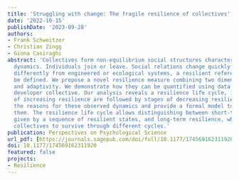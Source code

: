 ```yaml
---
title: 'Struggling with change: The fragile resilience of collectives'
date: '2022-10-15'
publishDate: '2023-09-28'
authors:
- Frank Schweitzer
- Christian Zingg
- Giona Casiraghi
abstract: 'Collectives form non-equilibrium social structures characterised by a volatile
  dynamics. Individuals join or leave. Social relations change quickly. Therefore,
  differently from engineered or ecological systems, a resilient reference state cannot
  be defined. We propose a novel resilience measure combining two dimensions: robustness
  and adaptivity. We demonstrate how they can be quantified using data from a software
  developer collective. Our analysis reveals a resilience life cycle, i.e., stages
  of increasing resilience are followed by stages of decreasing resilience. We explain
  the reasons for these observed dynamics and provide a formal model to reproduce
  them. The resilience life cycle allows distinguishing between short-term resilience,
  given by a sequence of resilient states, and long-term resilience, which requires
  collectives to survive through different cycles.'
publication: Perspectives on Psychological Science
url_pdf: [https://journals.sagepub.com/doi/full/10.1177/17456916231192052]
doi: 10.1177/174569162311920
featured: false
projects:
- Resilience
---
```

